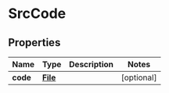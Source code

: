 

# SrcCode

## Properties

Name | Type | Description | Notes
------------ | ------------- | ------------- | -------------
**code** | [**File**](File.md) |  |  [optional]



